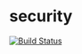 # security

[![Build Status](https://travis-ci.org/springbootbuch/security.svg?branch=master)](https://travis-ci.org/springbootbuch/security)
